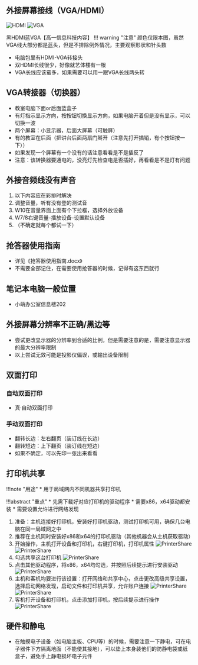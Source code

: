 ## 外接屏幕接线（VGA/HDMI）
![HDMI](../img/knowledge/hdmi.jpg "HDMI")
![VGA](../img/knowledge/vga.jpg "VGA")

黑HDMI蓝VGA【高一信息科技内容】
!!! warning "注意"
    颜色仅限本图，虽然VGA线大部分都是蓝头，但是不排除例外情况，主要观察形状和针头数
* 电脑包里有HDMI-VGA转接头
* 双HDMI长线很少，好像就艺体楼有一根
* VGA长线应该蛮多，如果需要可以用一跟VGA长线两头转

## VGA转接器（切换器）
* 教室电脑下面or后面蓝盒子
* 有灯指示显示方向，按按钮切换显示方向，如果电脑开着但是没有显示，可以切换一波
* 两个屏幕：小显示器，后面大屏幕（可触屏）
* 有的教室在后面（把讲台后面两扇门掰开（注意先打开插销，有个按钮按一下））
* 如果发现一个屏幕有一个没有的话注意看看是不是插反了
* 注意：该转换器要通电的，没亮灯先检查电是否插好，再看看是不是灯有问题

## 外接音频线没有声音
1.	以下内容应在彩排时解决
2.	调整音量，听有没有登的测试音
3.	W10在音量界面上面有个下拉框，选择外放设备
4.	W7/8右键音量-播放设备-设置默认设备
5.	（不确定就每个都试一下）

## 抢答器使用指南
* 详见《抢答器使用指南.docx》
* 不需要全部记住，在需要使用抢答器的时候，记得有这东西就行

## 笔记本电脑一般位置
* 小萌办公室信息楼202

## 外接屏幕分辨率不正确/黑边等
* 尝试更改显示器的分辨率到合适的比例，但是需要注意的是，需要注意显示器的最大分辨率限制
* 以上尝试无效可能是投影仪偏误，或输出设备限制

## 双面打印
### 自动双面打印
* 真·自动双面打印

### 手动双面打印
* 翻转长边：左右翻页（装订线在长边）
* 翻转短边：上下翻页（装订线在短边）
* 如果不确定，可以先印一张出来看看

## 打印机共享

!!!note "用途"
    * 用于局域网内不同机器共享打印机
    
!!!abstract "重点"
    * 先需下载好对应打印机的驱动程序
    * 需要x86，x64驱动都安装
    * 需要设置允许进行网络发现

1. 准备：主机连接好打印机，安装好打印机驱动，测试打印机可用，确保几台电脑在同一局域网之中
2. 推荐在主机同时安装好x86和x64的打印机驱动（其他机器会从主机获取驱动）
3. 开始操作，主机打开设备和打印机，右键打印机，打印机属性
    ![PrinterShare](../img/knowledge/printer_1.png "PrinterShare")
    ![PrinterShare](../img/knowledge/printer_2.png "PrinterShare")
4. 勾选共享这台打印机
    ![PrinterShare](../img/knowledge/printer_3.png "PrinterShare")
5. 点击其他驱动程序，将x86，x64均勾选，并按照后续提示进行安装驱动
    ![PrinterShare](../img/knowledge/printer_4.png "PrinterShare")
6. 主机和客机均要进行该设置：打开网络和共享中心，点击更改高级共享设置，选择启动网络发现，启动文件和打印机共享，允许账户连接
    ![PrinterShare](../img/knowledge/printer_5.png "PrinterShare")
    ![PrinterShare](../img/knowledge/printer_6.png "PrinterShare")
7. 客机打开设备和打印机，点击添加打印机，按后续提示进行操作
    ![PrinterShare](../img/knowledge/printer_7.png "PrinterShare")

## 硬件和静电
* 在触摸电子设备（如电脑主板、CPU等）的时候，需要注意一下静电，可在电子器件下方隔离地面（不能使其接地），可以垫上本身装他们的防静电袋或纸盒子，避免手上静电损坏电子元件




